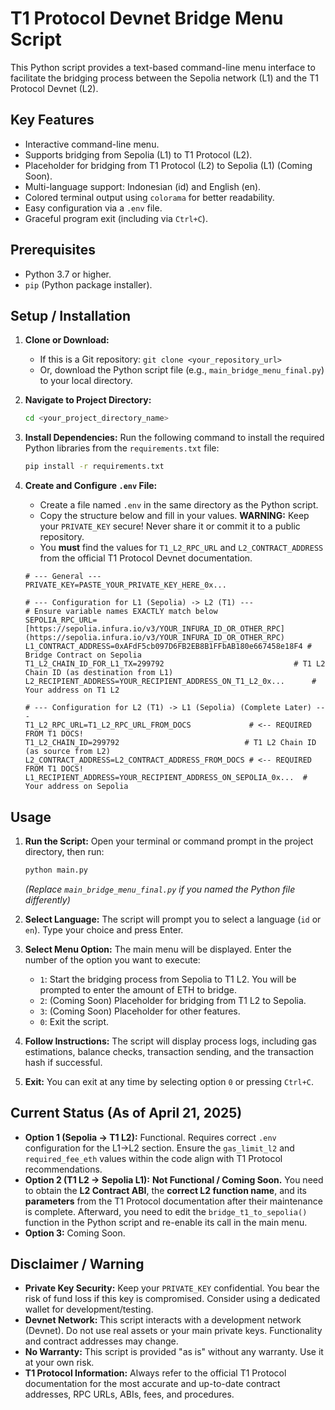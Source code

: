 # T1 Protocol Devnet Bridge Menu Script

This Python script provides a text-based command-line menu interface to facilitate the bridging process between the Sepolia network (L1) and the T1 Protocol Devnet (L2).

## Key Features

* Interactive command-line menu.
* Supports bridging from Sepolia (L1) to T1 Protocol (L2).
* Placeholder for bridging from T1 Protocol (L2) to Sepolia (L1) (Coming Soon).
* Multi-language support: Indonesian (id) and English (en).
* Colored terminal output using `colorama` for better readability.
* Easy configuration via a `.env` file.
* Graceful program exit (including via `Ctrl+C`).

## Prerequisites

* Python 3.7 or higher.
* `pip` (Python package installer).

## Setup / Installation

1.  **Clone or Download:**
    * If this is a Git repository: `git clone <your_repository_url>`
    * Or, download the Python script file (e.g., `main_bridge_menu_final.py`) to your local directory.

2.  **Navigate to Project Directory:**
    ```bash
    cd <your_project_directory_name>
    ```

3.  **Install Dependencies:**
    Run the following command to install the required Python libraries from the `requirements.txt` file:
    ```bash
    pip install -r requirements.txt
    ```

4.  **Create and Configure `.env` File:**
    * Create a file named `.env` in the same directory as the Python script.
    * Copy the structure below and fill in your values. **WARNING:** Keep your `PRIVATE_KEY` secure! Never share it or commit it to a public repository.
    * You **must** find the values for `T1_L2_RPC_URL` and `L2_CONTRACT_ADDRESS` from the official T1 Protocol Devnet documentation.

    ```dotenv
    # --- General ---
    PRIVATE_KEY=PASTE_YOUR_PRIVATE_KEY_HERE_0x...

    # --- Configuration for L1 (Sepolia) -> L2 (T1) ---
    # Ensure variable names EXACTLY match below
    SEPOLIA_RPC_URL=[https://sepolia.infura.io/v3/YOUR_INFURA_ID_OR_OTHER_RPC](https://sepolia.infura.io/v3/YOUR_INFURA_ID_OR_OTHER_RPC)
    L1_CONTRACT_ADDRESS=0xAFdF5cb097D6FB2EB8B1FFbAB180e667458e18F4 # Bridge Contract on Sepolia
    T1_L2_CHAIN_ID_FOR_L1_TX=299792                             # T1 L2 Chain ID (as destination from L1)
    L2_RECIPIENT_ADDRESS=YOUR_RECIPIENT_ADDRESS_ON_T1_L2_0x...      # Your address on T1 L2

    # --- Configuration for L2 (T1) -> L1 (Sepolia) (Complete Later) ---
    T1_L2_RPC_URL=T1_L2_RPC_URL_FROM_DOCS             # <-- REQUIRED FROM T1 DOCS!
    T1_L2_CHAIN_ID=299792                            # T1 L2 Chain ID (as source from L2)
    L2_CONTRACT_ADDRESS=L2_CONTRACT_ADDRESS_FROM_DOCS # <-- REQUIRED FROM T1 DOCS!
    L1_RECIPIENT_ADDRESS=YOUR_RECIPIENT_ADDRESS_ON_SEPOLIA_0x...  # Your address on Sepolia
    ```

## Usage

1.  **Run the Script:** Open your terminal or command prompt in the project directory, then run:
    ```bash
    python main.py
    ```
    *(Replace `main_bridge_menu_final.py` if you named the Python file differently)*

2.  **Select Language:** The script will prompt you to select a language (`id` or `en`). Type your choice and press Enter.

3.  **Select Menu Option:** The main menu will be displayed. Enter the number of the option you want to execute:
    * `1`: Start the bridging process from Sepolia to T1 L2. You will be prompted to enter the amount of ETH to bridge.
    * `2`: (Coming Soon) Placeholder for bridging from T1 L2 to Sepolia.
    * `3`: (Coming Soon) Placeholder for other features.
    * `0`: Exit the script.

4.  **Follow Instructions:** The script will display process logs, including gas estimations, balance checks, transaction sending, and the transaction hash if successful.

5.  **Exit:** You can exit at any time by selecting option `0` or pressing `Ctrl+C`.

## Current Status (As of April 21, 2025)

* **Option 1 (Sepolia -> T1 L2):** Functional. Requires correct `.env` configuration for the L1->L2 section. Ensure the `gas_limit_l2` and `required_fee_eth` values within the code align with T1 Protocol recommendations.
* **Option 2 (T1 L2 -> Sepolia L1):** **Not Functional / Coming Soon.** You need to obtain the **L2 Contract ABI**, the **correct L2 function name**, and its **parameters** from the T1 Protocol documentation after their maintenance is complete. Afterward, you need to edit the `bridge_t1_to_sepolia()` function in the Python script and re-enable its call in the main menu.
* **Option 3:** Coming Soon.

## Disclaimer / Warning

* **Private Key Security:** Keep your `PRIVATE_KEY` confidential. You bear the risk of fund loss if this key is compromised. Consider using a dedicated wallet for development/testing.
* **Devnet Network:** This script interacts with a development network (Devnet). Do not use real assets or your main private keys. Functionality and contract addresses may change.
* **No Warranty:** This script is provided "as is" without any warranty. Use it at your own risk.
* **T1 Protocol Information:** Always refer to the official T1 Protocol documentation for the most accurate and up-to-date contract addresses, RPC URLs, ABIs, fees, and procedures.
